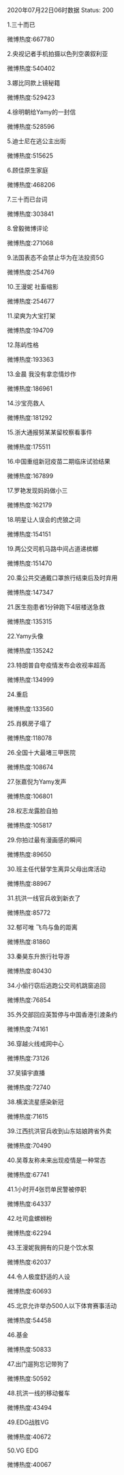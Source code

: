 2020年07月22日06时数据
Status: 200

1.三十而已

微博热度:667780

2.央视记者手机拍摄以色列空袭叙利亚

微博热度:540402

3.娜比同款上镜秘籍

微博热度:529423

4.徐明朝给Yamy的一封信

微博热度:528596

5.迪士尼在逃公主出街

微博热度:515625

6.顾佳原生家庭

微博热度:468206

7.三十而已台词

微博热度:303841

8.曾毅微博评论

微博热度:271068

9.法国表态不会禁止华为在法投资5G

微博热度:254769

10.王漫妮 社畜缩影

微博热度:254677

11.梁爽为大宝打架

微博热度:194709

12.陈屿性格

微博热度:193363

13.金晨 我没有拿恋情炒作

微博热度:186961

14.沙宝亮救人

微博热度:181292

15.浙大通报努某某留校察看事件

微博热度:175511

16.中国重组新冠疫苗二期临床试验结果

微博热度:167899

17.罗艳发现妈妈做小三

微博热度:162179

18.明星让人误会的虎狼之词

微博热度:154151

19.两公交司机马路中间占道递槟榔

微博热度:151470

20.乘公共交通戴口罩旅行结束后及时弃用

微博热度:147347

21.医生抱患者1分钟跑下4层楼送急救

微博热度:135315

22.Yamy头像

微博热度:135242

23.特朗普自夸疫情发布会收视率超高

微博热度:134999

24.重启

微博热度:133560

25.肖枫房子塌了

微博热度:118078

26.全国十大最堵三甲医院

微博热度:108674

27.张嘉倪为Yamy发声

微博热度:106801

28.权志龙露脸自拍

微博热度:105817

29.你拍过最有漫画感的瞬间

微博热度:89650

30.班主任代替学生离异父母出席活动

微博热度:88967

31.抗洪一线官兵收到新衣了

微博热度:85772

32.郁可唯 飞鸟与鱼的距离

微博热度:81860

33.秦昊东升旅行社导游

微博热度:80430

34.小偷行窃后逃跑公交司机跳窗追回

微博热度:76854

35.外交部回应英暂停与中国香港引渡条约

微博热度:74161

36.穿越火线戒网中心

微博热度:73126

37.吴镇宇直播

微博热度:72740

38.横滨流星感染新冠

微博热度:71615

39.江西抗洪官兵收到山东姑娘跨省外卖

微博热度:70490

40.吴尊友称未来出现疫情是一种常态

微博热度:67741

41.1小时开4张罚单民警被停职

微博热度:64337

42.吐司盒螺蛳粉

微博热度:62294

43.王漫妮我拥有的只是个饮水泵

微博热度:62037

44.令人极度舒适的人设

微博热度:60693

45.北京允许举办500人以下体育赛事活动

微博热度:54458

46.基金

微博热度:50833

47.出门遛狗忘记带狗了

微博热度:50592

48.抗洪一线的移动餐车

微博热度:43494

49.EDG战胜VG

微博热度:40672

50.VG EDG

微博热度:40067

